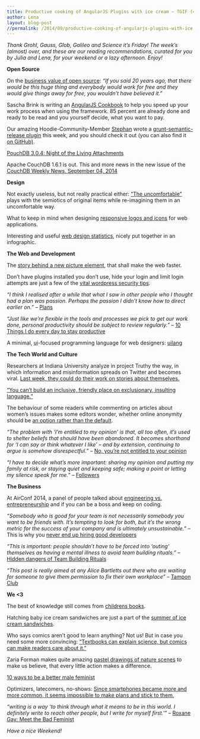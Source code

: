 ```yaml
---
title: Productive cooking of AngularJS Plugins with ice cream – TGIF (43)
author: Lena
layout: blog-post
//permalink: /2014/09/productive-cooking-of-angularjs-plugins-with-ice-cream-tgif-43/
---
```


<em>Thank Grohl, Gauss, Glob, Galileo and Science it’s Friday! The week’s (almost) over, and these are our reading recommendations, curated for you by Julia and Lena, for your weekend or a lazy afternoon. Enjoy!</em>

**Open Source**

On the <a href="http://www.youtube.com/watch?v=TE-JbJ5Ues8">business value of open source</a>: <em>&#8220;If you said 20 years ago, that there would be this huge thing and everybody would work for free and they would give things away for free, you wouldn&#8217;t have believed it.&#8221;</em>

Sascha Brink is writing an <a href="https://leanpub.com/angularjs-cookbook">AngularJS Cookbook</a> to help you speed up your work process when using the framework. 85 percent are already done and ready to be read and you yourself decide, what you want to pay.

Our amazing Hoodie-Community-Member <a href="http://twitter.com/boennemann">Stephan</a> wrote a <a href="https://www.npmjs.org/package/grunt-semantic-release">grunt-semantic-release plugin</a> this week, and you should check it out (you can also find it <a href="https://github.com/boennemann/grunt-semantic-release">on GitHub)</a>.


<p>
  <a href="http://pouchdb.com/2014/09/04/pouchdb-3.0.4.html">PouchDB 3.0.4: Night of the Living Attachments</a>
</p>

<p>
  Apache CouchDB 1.6.1 is out. This and more news in the new issue of the <a href="http://blog.couchdb.org/2014/09/04/couchdb-weekly-news-september-04-2014/">CouchDB Weekly News, September 04, 2014</a>
</p>

**Design**

<p>
  Not exactly useless, but not really practical either: <a href="http://www.kkstudio.gr/#the-uncomfortable">&#8220;The uncomfortable&#8221;</a> plays with the semiotics of original items while re-imagining them in an uncomfortable way.<!--more-->
</p>

<p>
  What to keep in mind when designing <a href="http://uxmag.com/articles/responsive-icons-and-logos-for-the-responsive-web">responsive logos and icons</a> for web applications.
</p>

<p>
  Interesting and useful <a href="http://inspiredm.com/web-design-statistics-infographic/">web design statistics</a>, nicely put together in an infographic.
</p>

**The Web and Development**

<p>
  The <a href="http://arstechnica.com/information-technology/2014/09/how-a-new-html-element-will-make-the-web-faster/">story behind a new picture element</a>, that shall make the web faster.
</p>

<p>
  Don&#8217;t have plugins installed you don&#8217;t use, hide your login and limit login attempts are just a few of the <a href="http://www.problogger.net/archives/2014/08/22/10-vital-wordpress-security-tips/">vital wordpress security tips</a>.
</p>

<p>
  <em>&#8220;I think I realised after a while that what I saw in other people who I thought had a plan was passion. Perhaps the passion I didn’t know how to direct earlier on.&#8221; – </em><a href="https://the-pastry-box-project.net/dan-donald/2014-september-2">Plans</a>
</p>

<p>
  <em>&#8220;Just like we&#8217;re flexible in the tools and processes we pick to get our work done, personal productivity should be subject to review regularly.&#8221; </em>– <a href="http://blog.travis-ci.com/2014-09-04-10-things-i-do-to-stay-productive/">10 Things I do every day to stay productive</a>
</p>

<p>
  A minimal, <abbr title="User Interface">ui</abbr>-focused programming language for web designers: <a href="http://uilang.com/">uilang</a>
</p>

**The Tech World and Culture**

<p>
  Researchers at Indiana University analyze in project Truthy the way, in which information and misinformation spreads on Twitter and becomes viral. <a href="http://www.cjr.org/behind_the_news/how_misinformation_goes_viral.php">Last week, they could do their work on stories about themselves.</a>
</p>

<p>
  <a href="http://geekessays.wordpress.com/2014/09/02/you-cant-build-inclusion-on-exclusionary-language/">&#8220;You can’t build an inclusive, friendly place on exclusionary, insulting language.&#8221;</a>
</p>

<p>
  The behaviour of some readers while commenting on articles about women&#8217;s issues makes some editors wonder, whether online anonymity should be <a href="http://www.theguardian.com/commentisfree/2014/aug/10/readers-editor-online-abuse-women-issues">an option rather than the default</a>.
</p>

<p>
  <em>&#8220;The problem with &#8216;I’m entitled to my opinion&#8217; is that, all too often, it’s used to shelter beliefs that should have been abandoned. It becomes shorthand for &#8216;I can say or think whatever I like&#8217; – and by extension, continuing to argue is somehow disrespectful.&#8221;</em> – <a href="http://www.iflscience.com/brain/no-youre-not-entitled-your-opinion">No, you&#8217;re not entitled to your opinion</a>
</p>

<p>
  <em>&#8220;I have to decide what’s more important: sharing my opinion and putting my family at risk, or staying quiet and keeping safe; making a point or letting my silence speak for me.&#8221; – </em><a href="https://the-pastry-box-project.net/raquel-velez/2014-september-4">Followers</a>
</p>

**The Business**

<p>
  At AirConf 2014, a panel of people talked about <a href="http://www.youtube.com/watch?v=S2rxUJ-hC44">engineering vs. entrepreneurship</a> and if you can be a boss and keep on coding.
</p>

<p>
  <em><span class="anno-span">&#8220;Somebody who is good for your team is not necessarily somebody you want to be friends with. It’s tempting to look for both, but it’s the wrong metric for the success of your company and is ultimately unsustainable.</span>&#8221; –</em> This is why you <a href="http://qz.com/258066/this-is-why-you-dont-hire-good-developers/">never end up hiring good developers</a>
</p>

<p>
  <em>&#8220;This is important: people shouldn&#8217;t have to be forced into &#8216;outing&#8217; themselves as having a mental illness to avoid team building rituals.&#8221; – </em><a href="http://semantici.st/hidden-dangers-of-team-building-rituals/">Hidden dangers of Team Building Rituals</a>
</p>

<p>
  <em>&#8220;This post is really aimed at any Alice Bartletts out there who are waiting for someone to give them permission to fix their own workplace&#8221; – </em><a href="http://alicebartlett.co.uk/blog/tampon-club">Tampon Club</a>
</p>

**We <3**

<p>
  The best of knowledge still comes from <a href="http://www.brainpickings.org/2014/09/03/everything-i-need-to-know-i-learned-from-a-little-golden-book/">childrens books</a>.
</p>

<p>
  Hatching baby ice cream sandwiches are just a part of the <a href="http://summeroficecreamsandwiches.com/">summer of ice cream sandwiches</a>.
</p>

<p>
  Who says comics aren&#8217;t good to learn anything? Not us! But in case you need some more convincing: <a href="http://boingboing.net/2014/09/04/the-ineffable-joy-transforming.html">&#8220;Textbooks can explain science, but comics can make readers care about it.&#8221;</a>
</p>

<p>
  Zaria Forman makes quite amazing <a href="http://www.booooooom.com/2014/09/04/artist-profile-zaria-forman-shares-insights-stunning-pastel-drawings/">pastel drawings of nature scenes</a> to make us believe, that every little action makes a difference.
</p>

<p>
  <a href="http://www.huffingtonpost.com/aaminah-khan/10-ways-to-be-a-better-male-feminist_b_4227969.html">10 ways to be a better male feminist</a>
</p>

<p>
  Optimizers, latecomers, no-shows: <a href="http://blog.alexcornell.com/why-its-impossible-to-make-plans-anymore">Since smartphones became more and more common, it seems impossible to make plans and stick to them.</a>
</p>

<p>
  <em>&#8220;writing is a way &#8216;to think through what it means to be in this world. I definitely write to reach other people, but I write for myself first.'&#8221; </em>– <a href="http://www.theguardian.com/world/2014/aug/02/roxane-gay-bad-feminist-sisterhood-fake-orgasm">Roxane Gay: Meet the Bad Feminist</a>
</p>

<p>
  <em>Have a nice Weekend!</em>
</p>
